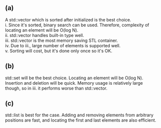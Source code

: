 ## (a)
A std::vector which is sorted after initialized is the best choice.  
i. Since it's sorted, binary search can be used. Therefore, complexity of locating an element will be O(log N).  
ii. std::vector handles built-in type well.  
iii. std::vector is the most memory saving STL container.  
iv. Due to iii., large number of elements is supported well.  
v. Sorting will cost, but it's done only once so it's OK.

## (b)
std::set will be the best choice. Locating an element will be O(log N). Insertion and deletion will be quick. Memory usage is relatively large though, so in iii. it performs worse than std::vector.

## (c)
std::list is best for the case. Adding and removing elements from arbitrary positions are fast, and locating the first and last elements are also efficient.
